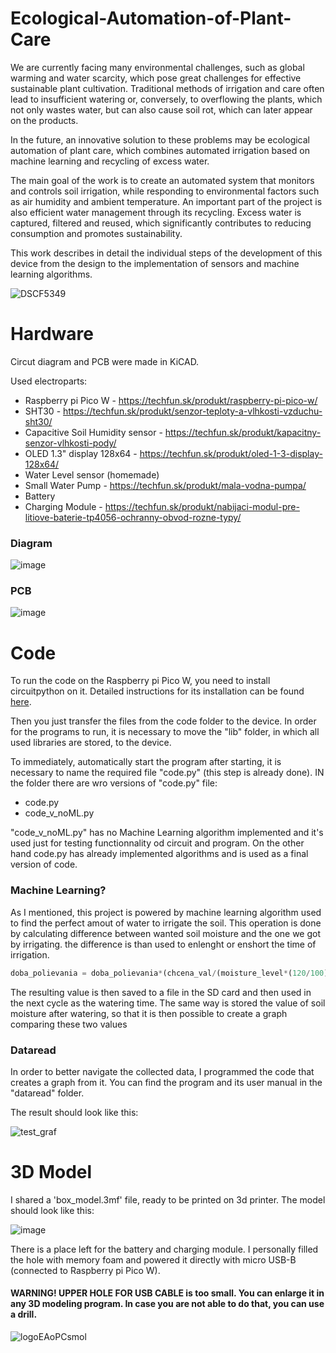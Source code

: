 # Ecological-Automation-of-Plant-Care

We are currently facing many environmental challenges, such as global warming and water scarcity, which pose great challenges for effective sustainable plant cultivation. Traditional methods of irrigation and care often lead to insufficient watering or, conversely, to overflowing the plants, which not only wastes water, but can also cause soil rot, which can later appear on the products.

 
 In the future, an innovative solution to these problems may be ecological automation of plant care, which combines automated irrigation based on machine learning and recycling of excess water.

 
 The main goal of the work is to create an automated system that monitors and controls soil irrigation, while responding to environmental factors such as air humidity and ambient temperature. An important part of the project is also efficient water management through its recycling. Excess water is captured, filtered and reused, which significantly contributes to reducing consumption and promotes sustainability.

 
 This work describes in detail the individual steps of the development of this device from the design to the implementation of sensors and machine learning algorithms.

![DSCF5349](https://github.com/user-attachments/assets/0a776cb1-b89a-4d63-9952-0938f3a37e86)



# Hardware
Circut diagram and PCB were made in KiCAD.

Used electroparts:
- Raspberry pi Pico W - https://techfun.sk/produkt/raspberry-pi-pico-w/
- SHT30 - https://techfun.sk/produkt/senzor-teploty-a-vlhkosti-vzduchu-sht30/
- Capacitive Soil Humidity sensor - https://techfun.sk/produkt/kapacitny-senzor-vlhkosti-pody/
- OLED 1.3" display 128x64 - https://techfun.sk/produkt/oled-1-3-display-128x64/
- Water Level sensor (homemade)
- Small Water Pump - https://techfun.sk/produkt/mala-vodna-pumpa/
- Battery
- Charging Module - https://techfun.sk/produkt/nabijaci-modul-pre-litiove-baterie-tp4056-ochranny-obvod-rozne-typy/

### Diagram
![image](https://github.com/user-attachments/assets/eedb83a2-ca62-448c-ba7a-b21b84b948e6)

### PCB
![image](https://github.com/user-attachments/assets/a57c8f23-9203-4a7f-9593-deeb4754fe72)



# Code
 To run the code on the Raspberry pi Pico W, you need to install circuitpython on it. Detailed instructions for its installation can be found [here](https://learn.adafruit.com/welcome-to-circuitpython/installing-circuitpython).

Then you just transfer the files from the code folder to the device. In order for the programs to run, it is necessary to move the "lib" folder, in which all used libraries are stored, to the device.

To immediately, automatically start the program after starting, it is necessary to name the required file "code.py" (this step is already done). IN the folder there are wro versions of "code.py" file:
- code.py
- code_v_noML.py

"code_v_noML.py" has no Machine Learning algorithm implemented and it's used just for testing functionnality od circuit and program. On the other hand code.py has already implemented algorithms and is used as a final version of code.

### Machine Learning?
As I mentioned, this project is powered by machine learning algorithm used to find the perfect amout of water to irrigate the soil. This operation is done by calculating difference between wanted soil moisture and the one we got by irrigating. the difference is than used to enlenght or enshort the time of irrigation.
```python
doba_polievania = doba_polievania*(chcena_val/(moisture_level*(120/100)))
```
The resulting value is then saved to a file in the SD card and then used in the next cycle as the watering time. The same way is stored the value of soil moisture after watering, so that it is then possible to create a graph comparing these two values

### Dataread
In order to better navigate the collected data, I programmed the code that creates a graph from it.
You can find the program and its user manual in the "dataread" folder.

The result should look like this:

![test_graf](https://github.com/user-attachments/assets/4d40dc38-3019-4964-804c-8ccd1ac4a433)



# 3D Model
 I shared a 'box_model.3mf' file, ready to be printed on 3d printer. The model should look like this:

![image](https://github.com/user-attachments/assets/81b7bc2d-36eb-47d5-b9e9-e90b94dbf5d8)

 There is a place left for the battery and charging module. I personally filled the hole with memory foam and powered it directly with micro USB-B (connected to Raspberry pi Pico W).
#### WARNING! UPPER HOLE FOR USB CABLE is too small. You can enlarge it in any 3D modeling program. In case you are not able to do that, you can use a drill.



![logoEAoPCsmol](https://github.com/user-attachments/assets/348b5a2f-84bf-43f0-9a76-92f8ae9f7a8e)
